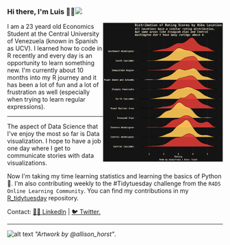 ### Hi there, I'm Luis 👨‍💻<img src="https://raw.githubusercontent.com/MartinHeinz/MartinHeinz/master/wave.gif" width="30px">

<p>
  <img width="280" align='right' src="https://github.com/Zetluis/R_Tidytuesday/blob/master/2020/W48_Washington_Trails/washington_ridge_plot.png">
</p>
I am a 23 yeard old Economics Student at the Central University of Venezuela (known in Spanish as UCV). I learned how to code in R recently and every day is an opportunity to learn something new. I'm currently about 10 months into my R journey and it has been a lot of fun and a lot of frustration as well (especially when trying to learn regular expressions).  



---
The aspect of Data Science that I've enjoy the most so far is Data visualization. I hope to have a job one day where I get to communicate stories with data visualizations.

Now I'm taking my time learning statistics and learning the basics of Python 🐍. I'm also contributing weekly to the #Tidytuesday challenge from the `R4DS Online Learning Community`. You can find my contributions in my [R_tidytuesday](https://github.com/luisfrein/R_Tidytuesday) repository. 

Contact:  <a href="https://www.linkedin.com/in/luisfrein">:man_office_worker: LinkedIn</a> | <a href="https://twitter.com/Luisfreii/">:bird: Twitter.</a>

---
![alt text](https://github.com/allisonhorst/stats-illustrations/blob/master/rstats-artwork/monster_support.jpg?raw=true)
*"Artwork by @allison_horst"*.




